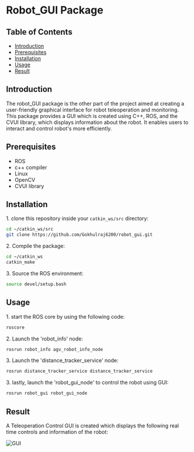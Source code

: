 # Robot_GUI Package

## Table of Contents

- [Introduction](#introduction)
- [Prerequisites](#prerequisites)
- [Installation](#installation)
- [Usage](#usage)
- [Result](#result)

## Introduction <a name="introduction"></a>
The robot_GUI package is the other part of the project aimed at creating a user-friendly graphical interface for robot teleoperation and monitoring. This package provides a GUI which is created using C++, ROS, and the CVUI library, which displays information about the robot. It enables users to interact and control robot's more efficiently.

## Prerequisites <a name="prerequisites"></a>

- ROS
- c++ compiler
- Linux
- OpenCV
- CVUI library

## Installation <a name="installation"></a>

1\. clone this repository inside your `catkin_ws/src` directory:
```bash
cd ~/catkin_ws/src
git clone https://github.com/Gokhulraj6200/robot_gui.git
```

2\. Compile the package:
```bash
cd ~/catkin_ws
catkin_make
```

3\. Source the ROS environment:
```bash
source devel/setup.bash
```

## Usage <a name="usage"></a>
1\. start the ROS core by using the following code:
```bash
roscore
```

2\. Launch the 'robot_info' node:
```bash
rosrun robot_info agv_robot_info_node
```

3\. Launch the 'distance_tracker_service' node:
```bash
rosrun distance_tracker_service distance_tracker_service
```

3\. lastly, launch the 'robot_gui_node' to control the robot using GUI:
```bash
rosrun robot_gui robot_gui_node
```

## Result <a name="result"></a>
A Teleoperation Control GUI is created which displays the following real time controls and information of the robot:

![GUI](https://github.com/Gokhulraj6200/robot_gui/assets/142083650/d7b6c27c-1ee9-4c54-8c55-40c6fba6c587)
